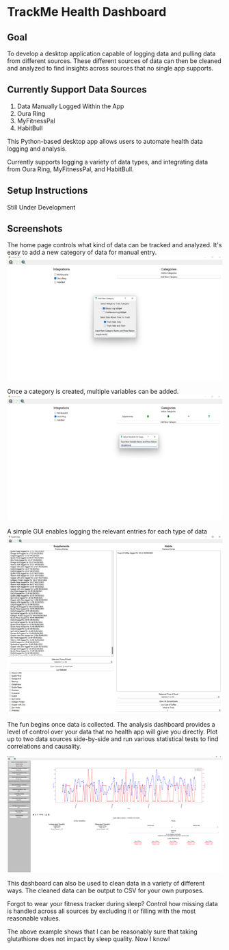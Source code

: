 # TrackMe Health Dashboard

## Goal
To develop a desktop application capable of logging data and pulling data from different sources.  These different sources of data can then be cleaned and analyzed to find insights across sources that no single app supports.

## Currently Support Data Sources
1. Data Manually Logged Within the App
2. Oura Ring
3. MyFitnessPal
4. HabitBull

This Python-based desktop app allows users to automate health data logging and analysis.

Currently supports logging a variety of data types, and integrating data from Oura Ring, MyFitnessPal, and HabitBull.


## Setup Instructions
Still Under Development

## Screenshots

The home page controls what kind of data can be tracked and analyzed.  It's easy to add a new category of data for manual entry.
![image](./images/addCategory.png)

Once a category is created, multiple variables can be added.
![image](./images/addSupplement.png)

A simple GUI enables logging the relevant entries for each type of data
![image](./images/logData.png)

The fun begins once data is collected.  The analysis dashboard provides a level of control over your data that no health app will give you directly.  Plot up to two data sources side-by-side and run various statistical tests to find correlations and causality.

![image](./images/analysisDashboard.png)

This dashboard can also be used to clean data in a variety of different ways.  The cleaned data can be output to CSV for your own purposes.

Forgot to wear your fitness tracker during sleep?  Control how missing data is handled across all sources by excluding it or filling with the most reasonable values.

The above example shows that I can be reasonably sure that taking glutathione does not impact by sleep quality. Now I know! 